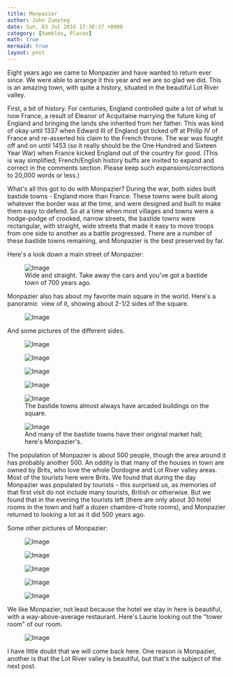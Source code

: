 ```yaml
---
title: Monpazier
author: John Zumsteg
date: Sun, 03 Jul 2016 17:38:37 +0000
category: [Rambles, Places]
math: true
mermaid: true
layout: post
---
```

Eight years ago we came to Monpazier and have wanted to return ever since. We were able to arrange it this year and we are so glad we did. This is an amazing town, with quite a history, situated in the beautiful Lot River valley.

First, a bit of history. For centuries, England controlled quite a lot of what is now France, a result of Eleanor of Acquitaine marrying the future king of England and bringing the lands she inherited from her father. This was kind of okay until 1337 when Edward III of England got ticked off at Philip IV of France and re-asserted his claim to the French throne. The war was fought off and on until 1453 (so it really should be the One Hundred and Sixteen Year War) when France kicked England out of the country for good. (This is way simplified; French/English history buffs are invited to expand and correct in the comments section. Please keep such expansions/corrections to 20,000 words or less.)

What's all this got to do with Monpazier? During the war, both sides built bastide towns - England more than France. These towns were built along whatever the border was at the time, and were designed and built to make them easy to defend. So at a time when most villages and towns were a hodge-podge of crooked, narrow streets, the bastide towns were rectangular, with straight, wide streets that made it easy to move troops from one side to another as a battle progressed. There are a number of these bastide towns remaining, and Monpazier is the best preserved by far.

Here's a look down a main street of Monpazier:

<figure>
	<img class = "portrait" src="{{"/assets/images/2016/07/DSC00656.jpg" | prepend: site.baseurl  }}" alt="Image" />
	<figcaption>Wide and straight. Take away the cars and you've got a bastide town of 700 years ago.</figcaption>
</figure>

Monpazier also has about my favorite main square in the world. Here's a panoramic  view of it, showing about 2-1/2 sides of the square.

<figure>
	<img class = "landscape" src="{{"/assets/images/2016/07/DSC00579-2.jpg" | prepend: site.baseurl  }}" alt="Image" />
	<figcaption></figcaption>
</figure>



And some pictures of the different sides.
<figure>
	<img class = "landscape" src="{{"/assets/images/2016/07/DSC00578-2.jpg" | prepend: site.baseurl  }}" alt="Image" />
	<figcaption></figcaption>
</figure>

<figure>
	<img class = "landscape" src="{{"/assets/images/2016/07/DSC00577.jpg" | prepend: site.baseurl  }}" alt="Image" />
	<figcaption></figcaption>
</figure>

<figure>
	<img class = "landscape" src="{{"/assets/images/2016/07/DSC00575.jpg" | prepend: site.baseurl  }}" alt="Image" />
	<figcaption></figcaption>
</figure>

<figure>
	<img class = "landscape" src="{{"/assets/images/2016/07/DSC00574.jpg" | prepend: site.baseurl  }}" alt="Image" />
	<figcaption></figcaption>
</figure>



<figure>
	<img class = "landscape" src="{{"/assets/images/2016/07/DSC00584.jpg" | prepend: site.baseurl  }}" alt="Image" />
	<figcaption>The bastide towns almost always have arcaded buildings on the square.</figcaption>
</figure>




<figure>
	<img class = "landscape" src="{{"/assets/images/2016/07/DSC00583.jpg" | prepend: site.baseurl  }}" alt="Image" />
	<figcaption>And many of the bastide towns have their original market hall; here's Monpazier's.  </figcaption>
</figure>



The population of Monpazier is about 500 people, though the area around it has probably another 500. An oddity is that many of the houses in town are owned by Brits, who love the whole Dordogne and Lot River valley areas. Most of the tourists here were Brits. We found that during the day Monpazier was populated by tourists - this surprised us, as memories of that first visit do not include many tourists, British or otherwise. But we found that in the evening the tourists left (there are only about 30 hotel rooms in the town and half a dozen chambre-d'hote rooms), and Monpazier returned to looking a lot as it did 500 years ago.

Some other pictures of Monpazier:

<figure>
	<img class = "portrait" src="{{"/assets/images/2016/07/DSC00660.jpg" | prepend: site.baseurl  }}" alt="Image" />
	<figcaption></figcaption>
</figure>

<figure>
	<img class = "landscape" src="{{"/assets/images/2016/07/DSC00659.jpg" | prepend: site.baseurl  }}" alt="Image" />
	<figcaption></figcaption>
</figure>

<figure>
	<img class = "portrait" src="{{"/assets/images/2016/07/DSC00654.jpg" | prepend: site.baseurl  }}" alt="Image" />
	<figcaption></figcaption>
</figure>

<figure>
	<img class = "landscape" src="{{"/assets/images/2016/07/DSC00648.jpg" | prepend: site.baseurl  }}" alt="Image" />
	<figcaption></figcaption>
</figure>

<figure>
	<img class = "landscape" src="{{"/assets/images/2016/07/DSC00582.jpg" | prepend: site.baseurl  }}" alt="Image" />
	<figcaption></figcaption>
</figure>



We like Monpazier, not least because the hotel we stay in here is beautiful, with a way-above-average restaurant. Here's Laurie looking out the "tower room" of our room.

<figure>
	<img class = "portrait" src="{{"/assets/images/2016/07/DSC00667.jpg" | prepend: site.baseurl  }}" alt="Image" />
	<figcaption></figcaption>
</figure>

I have little doubt that we will come back here. One reason is Monpazier, another is that the Lot River valley is beautiful, but that's the subject of the next post.
